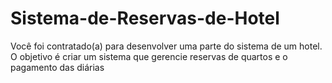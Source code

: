 # Sistema-de-Reservas-de-Hotel
Você foi contratado(a) para desenvolver uma parte do sistema de um hotel. O objetivo é criar um sistema que gerencie reservas de quartos e o pagamento das diárias
